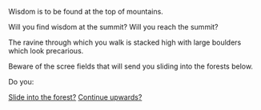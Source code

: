 Wisdom is to be found at the top of mountains. 

Will you find wisdom at the summit? Will you reach the summit?

The ravine through which you walk is stacked high with large boulders which look precarious.

Beware of the scree fields that will send you sliding into the forests below.

Do you:

[Slide into the forest?](../into-forest/forest.md)
[Continue upwards?](./upwards/upwards.md)